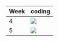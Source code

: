 | Week | coding |
| --- | --- |
| 4 |  ![](https://github.com/kmaooad/coding-19w4-nikndr/workflows/Grading/badge.svg) |
| 5 |  ![](https://github.com/kmaooad/coding-19W05-nikndr/workflows/Grading/badge.svg) |
